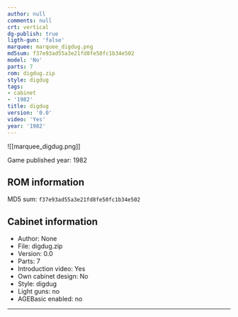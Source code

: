 ```yaml
---
author: null
comments: null
crt: vertical
dg-publish: true
ligth-gun: 'false'
marquee: marquee_digdug.png
md5sum: f37e93ad55a3e21fd8fe50fc1b34e502
model: 'No'
parts: 7
rom: digdug.zip
style: digdug
tags:
- cabinet
- '1982'
title: digdug
version: '0.0'
video: 'Yes'
year: '1982'
---
```


![[marquee_digdug.png]]

Game published year: 1982

## ROM information

MD5 sum: `f37e93ad55a3e21fd8fe50fc1b34e502` 

## Cabinet information

- Author: None
- File: digdug.zip
- Version: 0.0
- Parts: 7
- Introduction video: Yes
- Own cabinet design: No
- Style: digdug
- Light guns: no
- AGEBasic enabled: no

---
